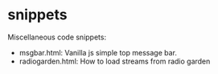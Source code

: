snippets
=========

Miscellaneous code snippets:
- msgbar.html: Vanilla js simple top message bar.
- radiogarden.html: How to load streams from radio garden
